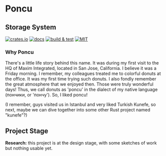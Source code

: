 # Poncu

## Storage System

[![crates.io](https://img.shields.io/crates/v/poncu)](https://crates.io/crates/poncu)
[![docs](https://img.shields.io/docsrs/poncu)](https://docs.rs/poncu)
[![build & test](https://github.com/sheroz/poncu/actions/workflows/ci.yml/badge.svg)](https://github.com/sheroz/poncu/actions/workflows/ci.yml)
[![MIT](https://img.shields.io/github/license/sheroz/poncu)](https://github.com/sheroz/poncu/tree/main/LICENSE.txt)

### Why Poncu

There's a little life story behind this name. It was during my first visit to the HQ of Maxim Integrated, located in San Jose, California. I believe it was a Friday morning. I remember, my colleagues treated me to colorful donuts at the office. It was my first time trying such donuts. I also fondly remember the great atmosphere that we enjoyed then. Those were truly wonderful days! Thus, we call donuts as 'poncu' in the dialect of my native language (пончики, or 'пончу'). So, I liked poncu!

(I remember, guys visited us in Istanbul and very liked Turkish Kunefe, so next, maybe we can dive together into some other Rust project named "kunefe"?)

## Project Stage

**Research:** this project is at the design stage, with some sketches of work but nothing usable yet.
